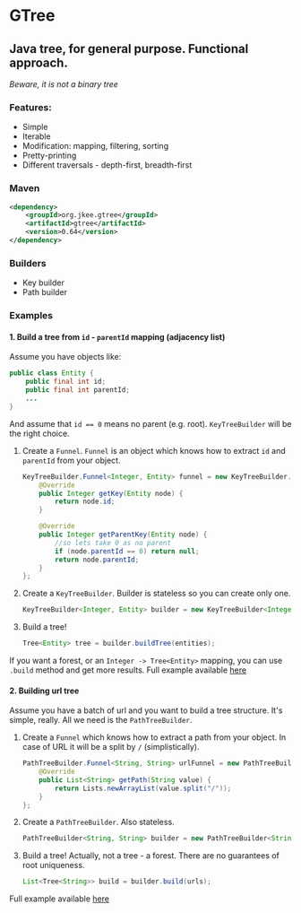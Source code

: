 # GTree

## Java tree, for general purpose. Functional approach.
_Beware, it is not a binary tree_

### Features:

- Simple
- Iterable
- Modification: mapping, filtering, sorting
- Pretty-printing
- Different traversals - depth-first, breadth-first

### Maven

```xml
<dependency>
    <groupId>org.jkee.gtree</groupId>
    <artifactId>gtree</artifactId>
    <version>0.64</version>
</dependency>
```
### Builders

- Key builder
- Path builder

### Examples

#### 1. Build a tree from `id` - `parentId` mapping (adjacency list)
Assume you have objects like:

```java
public class Entity {
    public final int id;
    public final int parentId;
    ...
}
```
And assume that `id == 0` means no parent (e.g. root).
`KeyTreeBuilder` will be the right choice.

1. Create a `Funnel`. `Funnel` is an object which knows how to extract `id` and `parentId` from your object.
    
    ```java
    KeyTreeBuilder.Funnel<Integer, Entity> funnel = new KeyTreeBuilder.Funnel<Integer, Entity>() {
        @Override
        public Integer getKey(Entity node) {
            return node.id;
        }
    
        @Override
        public Integer getParentKey(Entity node) {
            //so lets take 0 as no parent
            if (node.parentId == 0) return null;
            return node.parentId;
        }
    };
    ```
2. Create a `KeyTreeBuilder`. Builder is stateless so you can create only one.
    
    ```java
    KeyTreeBuilder<Integer, Entity> builder = new KeyTreeBuilder<Integer, Entity>(funnel);
    ```
3. Build a tree!
    
    ```java
    Tree<Entity> tree = builder.buildTree(entities);
    ```

If you want a forest, or an `Integer -> Tree<Entity>` mapping, you can use `.build` method and get more results.
Full example available [here](https://github.com/jkee/gtree/blob/master/src/test/java/org/jkee/gtree/examples/ParentIdTree.java)

#### 2. Building url tree
Assume you have a batch of url and you want to build a tree structure. It's simple, really.
All we need is the `PathTreeBuilder`.

1. Create a `Funnel` which knows how to extract a path from your object. In case of URL it will be a split by `/` (simplistically).
    
    ```java
    PathTreeBuilder.Funnel<String, String> urlFunnel = new PathTreeBuilder.Funnel<String, String>() {
        @Override
        public List<String> getPath(String value) {
            return Lists.newArrayList(value.split("/"));
        }
    };
    ```
2. Create a `PathTreeBuilder`. Also stateless.
    
    ```java
    PathTreeBuilder<String, String> builder = new PathTreeBuilder<String, String>(urlFunnel);
    ```
3. Build a tree! Actually, not a tree - a forest. There are no guarantees of root uniqueness.
    
    ```java
    List<Tree<String>> build = builder.build(urls);
    ```

Full example available [here](https://github.com/jkee/gtree/blob/master/src/test/java/org/jkee/gtree/examples/UrlTree.java)

